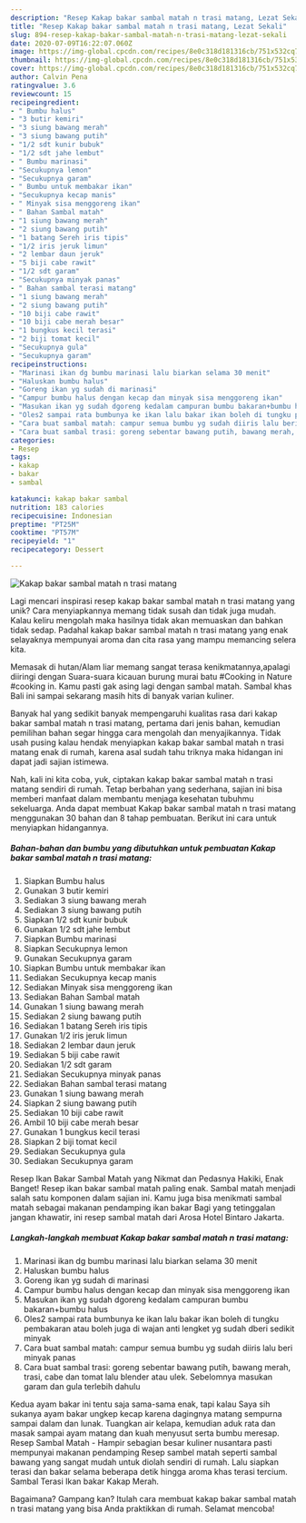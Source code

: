 ```yaml
---
description: "Resep Kakap bakar sambal matah n trasi matang, Lezat Sekali"
title: "Resep Kakap bakar sambal matah n trasi matang, Lezat Sekali"
slug: 894-resep-kakap-bakar-sambal-matah-n-trasi-matang-lezat-sekali
date: 2020-07-09T16:22:07.060Z
image: https://img-global.cpcdn.com/recipes/8e0c318d181316cb/751x532cq70/kakap-bakar-sambal-matah-n-trasi-matang-foto-resep-utama.jpg
thumbnail: https://img-global.cpcdn.com/recipes/8e0c318d181316cb/751x532cq70/kakap-bakar-sambal-matah-n-trasi-matang-foto-resep-utama.jpg
cover: https://img-global.cpcdn.com/recipes/8e0c318d181316cb/751x532cq70/kakap-bakar-sambal-matah-n-trasi-matang-foto-resep-utama.jpg
author: Calvin Pena
ratingvalue: 3.6
reviewcount: 15
recipeingredient:
- " Bumbu halus"
- "3 butir kemiri"
- "3 siung bawang merah"
- "3 siung bawang putih"
- "1/2 sdt kunir bubuk"
- "1/2 sdt jahe lembut"
- " Bumbu marinasi"
- "Secukupnya lemon"
- "Secukupnya garam"
- " Bumbu untuk membakar ikan"
- "Secukupnya kecap manis"
- " Minyak sisa menggoreng ikan"
- " Bahan Sambal matah"
- "1 siung bawang merah"
- "2 siung bawang putih"
- "1 batang Sereh iris tipis"
- "1/2 iris jeruk limun"
- "2 lembar daun jeruk"
- "5 biji cabe rawit"
- "1/2 sdt garam"
- "Secukupnya minyak panas"
- " Bahan sambal terasi matang"
- "1 siung bawang merah"
- "2 siung bawang putih"
- "10 biji cabe rawit"
- "10 biji cabe merah besar"
- "1 bungkus kecil terasi"
- "2 biji tomat kecil"
- "Secukupnya gula"
- "Secukupnya garam"
recipeinstructions:
- "Marinasi ikan dg bumbu marinasi lalu biarkan selama 30 menit"
- "Haluskan bumbu halus"
- "Goreng ikan yg sudah di marinasi"
- "Campur bumbu halus dengan kecap dan minyak sisa menggoreng ikan"
- "Masukan ikan yg sudah dgoreng kedalam campuran bumbu bakaran+bumbu halus"
- "Oles2 sampai rata bumbunya ke ikan lalu bakar ikan boleh di tungku pembakaran atau boleh juga di wajan anti lengket yg sudah dberi sedikit minyak"
- "Cara buat sambal matah: campur semua bumbu yg sudah diiris lalu beri minyak panas"
- "Cara buat sambal trasi: goreng sebentar bawang putih, bawang merah, trasi, cabe dan tomat lalu blender atau ulek. Sebelomnya masukan garam dan gula terlebih dahulu"
categories:
- Resep
tags:
- kakap
- bakar
- sambal

katakunci: kakap bakar sambal 
nutrition: 183 calories
recipecuisine: Indonesian
preptime: "PT25M"
cooktime: "PT57M"
recipeyield: "1"
recipecategory: Dessert

---
```



![Kakap bakar sambal matah n trasi matang](https://img-global.cpcdn.com/recipes/8e0c318d181316cb/751x532cq70/kakap-bakar-sambal-matah-n-trasi-matang-foto-resep-utama.jpg)

Lagi mencari inspirasi resep kakap bakar sambal matah n trasi matang yang unik? Cara menyiapkannya memang tidak susah dan tidak juga mudah. Kalau keliru mengolah maka hasilnya tidak akan memuaskan dan bahkan tidak sedap. Padahal kakap bakar sambal matah n trasi matang yang enak selayaknya mempunyai aroma dan cita rasa yang mampu memancing selera kita.

Memasak di hutan/Alam liar memang sangat terasa kenikmatannya,apalagi diiringi dengan Suara-suara kicauan burung murai batu #Cooking in Nature #cooking in. Kamu pasti gak asing lagi dengan sambal matah. Sambal khas Bali ini sampai sekarang masih hits di banyak varian kuliner.

Banyak hal yang sedikit banyak mempengaruhi kualitas rasa dari kakap bakar sambal matah n trasi matang, pertama dari jenis bahan, kemudian pemilihan bahan segar hingga cara mengolah dan menyajikannya. Tidak usah pusing kalau hendak menyiapkan kakap bakar sambal matah n trasi matang enak di rumah, karena asal sudah tahu triknya maka hidangan ini dapat jadi sajian istimewa.


Nah, kali ini kita coba, yuk, ciptakan kakap bakar sambal matah n trasi matang sendiri di rumah. Tetap berbahan yang sederhana, sajian ini bisa memberi manfaat dalam membantu menjaga kesehatan tubuhmu sekeluarga. Anda dapat membuat Kakap bakar sambal matah n trasi matang menggunakan 30 bahan dan 8 tahap pembuatan. Berikut ini cara untuk menyiapkan hidangannya.

<!--inarticleads1-->

##### Bahan-bahan dan bumbu yang dibutuhkan untuk pembuatan Kakap bakar sambal matah n trasi matang:

1. Siapkan  Bumbu halus
1. Gunakan 3 butir kemiri
1. Sediakan 3 siung bawang merah
1. Sediakan 3 siung bawang putih
1. Siapkan 1/2 sdt kunir bubuk
1. Gunakan 1/2 sdt jahe lembut
1. Siapkan  Bumbu marinasi
1. Siapkan Secukupnya lemon
1. Gunakan Secukupnya garam
1. Siapkan  Bumbu untuk membakar ikan
1. Sediakan Secukupnya kecap manis
1. Sediakan  Minyak sisa menggoreng ikan
1. Sediakan  Bahan Sambal matah
1. Gunakan 1 siung bawang merah
1. Sediakan 2 siung bawang putih
1. Sediakan 1 batang Sereh iris tipis
1. Gunakan 1/2 iris jeruk limun
1. Sediakan 2 lembar daun jeruk
1. Sediakan 5 biji cabe rawit
1. Sediakan 1/2 sdt garam
1. Sediakan Secukupnya minyak panas
1. Sediakan  Bahan sambal terasi matang
1. Gunakan 1 siung bawang merah
1. Siapkan 2 siung bawang putih
1. Sediakan 10 biji cabe rawit
1. Ambil 10 biji cabe merah besar
1. Gunakan 1 bungkus kecil terasi
1. Siapkan 2 biji tomat kecil
1. Sediakan Secukupnya gula
1. Sediakan Secukupnya garam


Resep Ikan Bakar Sambal Matah yang Nikmat dan Pedasnya Hakiki, Enak Banget! Resep ikan bakar sambal matah paling enak. Sambal matah menjadi salah satu komponen dalam sajian ini. Kamu juga bisa menikmati sambal matah sebagai makanan pendamping ikan bakar Bagi yang tetinggalan jangan khawatir, ini resep sambal matah dari Arosa Hotel Bintaro Jakarta. 

<!--inarticleads2-->

##### Langkah-langkah membuat Kakap bakar sambal matah n trasi matang:

1. Marinasi ikan dg bumbu marinasi lalu biarkan selama 30 menit
1. Haluskan bumbu halus
1. Goreng ikan yg sudah di marinasi
1. Campur bumbu halus dengan kecap dan minyak sisa menggoreng ikan
1. Masukan ikan yg sudah dgoreng kedalam campuran bumbu bakaran+bumbu halus
1. Oles2 sampai rata bumbunya ke ikan lalu bakar ikan boleh di tungku pembakaran atau boleh juga di wajan anti lengket yg sudah dberi sedikit minyak
1. Cara buat sambal matah: campur semua bumbu yg sudah diiris lalu beri minyak panas
1. Cara buat sambal trasi: goreng sebentar bawang putih, bawang merah, trasi, cabe dan tomat lalu blender atau ulek. Sebelomnya masukan garam dan gula terlebih dahulu


Kedua ayam bakar ini tentu saja sama-sama enak, tapi kalau Saya sih sukanya ayam bakar ungkep kecap karena dagingnya matang sempurna sampai dalam dan lunak. Tuangkan air kelapa, kemudian aduk rata dan masak sampai ayam matang dan kuah menyusut serta bumbu meresap. Resep Sambal Matah - Hampir sebagian besar kuliner nusantara pasti mempunyai makanan pendamping Resep sambel matah seperti sambal bawang yang sangat mudah untuk diolah sendiri di rumah. Lalu siapkan terasi dan bakar selama beberapa detik hingga aroma khas terasi tercium. Sambal Terasi Ikan bakar Kakap Merah. 

Bagaimana? Gampang kan? Itulah cara membuat kakap bakar sambal matah n trasi matang yang bisa Anda praktikkan di rumah. Selamat mencoba!
